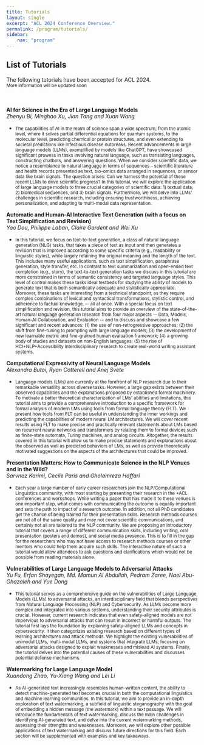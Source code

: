 ```yaml
---
title: Tutorials
layout: single
excerpt: "ACL 2024 Conference Overview."
permalink: /program/tutorials/
sidebar: 
    nav: "program"
---
```


<h2>List of Tutorials</h2>
The following tutorials have been accepted for ACL 2024. <br>
<small>More information will be updated soon</small>
<br><br><br>

**AI for Science in the Era of Large Language Models**<br>
  <i>Zhenyu Bi, Minghao Xu, Jian Tang and Xuan Wang </i>
* <small>The capabilities of AI in the realm of science span a wide spectrum, from the atomic level, where it solves partial differential equations for quantum systems, to the molecular level, predicting chemical or protein structures, and even extending to societal predictions like infectious disease outbreaks. Recent advancements in large language models (LLMs), exemplified by models like ChatGPT, have showcased significant prowess in tasks involving natural language, such as translating languages, constructing chatbots, and answering questions. When we consider scientific data, we notice a resemblance to natural language in terms of sequences – scientific literature and health records presented as text, bio-omics data arranged in sequences, or sensor data like brain signals. The question arises: Can we harness the potential of these recent LLMs to drive scientific progress? In this tutorial, we will explore the application of large language models to three crucial categories of scientific data: 1) textual data, 2) biomedical sequences, and 3) brain signals. Furthermore, we will delve into LLMs' challenges in scientific research, including ensuring trustworthiness, achieving personalization, and adapting to multi-modal data representation. </small>

**Automatic and Human-AI Interactive Text Generation (with a focus on Text Simplification and Revision)** <br>
  <i>Yao Dou, Philippe Laban, Claire Gardent and Wei Xu</i>
* <small>In this tutorial, we focus on text-to-text generation, a class of natural language generation (NLG) tasks, that takes a piece of text as input and then generates a revision that is improved according to some specific criteria (e.g., readability or linguistic styles), while largely retaining the original meaning and the length of the text. This includes many useful applications, such as text simplification, paraphrase generation, style transfer, etc. In contrast to text summarization and open-ended text completion (e.g., story), the text-to-text generation tasks we discuss in this tutorial are more constrained in terms of semantic consistency and targeted language styles. This level of control makes these tasks ideal testbeds for studying the ability of models to generate text that is both semantically adequate and stylistically appropriate. Moreover, these tasks are interesting from a technical standpoint, as they require complex combinations of lexical and syntactical transformations, stylistic control, and adherence to factual knowledge, -- all at once. With a special focus on text simplification and revision, this tutorial aims to provide an overview of the state-of-the-art natural language generation research from four major aspects -- Data, Models, Human-AI Collaboration, and Evaluation -- and to discuss and showcase a few significant and recent advances: (1) the use of non-retrogressive approaches; (2) the shift from fine-tuning to prompting with large language models; (3) the development of new learnable metric and fine-grained human evaluation framework; (4) a growing body of studies and datasets on non-English languages; (5) the rise of HCI+NLP+Accessibility interdisciplinary research to create real-world writing assistant systems.</small>

**Computational Expressivity of Neural Language Models**<br>
  <i>Alexandra Butoi, Ryan Cotterell and Anej Svete</i>
* <small>Language models (LMs) are currently at the forefront of NLP research due to their remarkable versatility across diverse tasks. However, a large gap exists between their observed capabilities and the explanations proposed by established formal machinery. To motivate a better theoretical characterization of LMs' abilities and limitations, this tutorial aims to provide a comprehensive introduction to a specific framework for formal analysis of modern LMs using tools from formal language theory (FLT). We present how tools from FLT can be useful in understanding the inner workings and predicting the capabilities of modern neural LM architectures. We will cover recent results using FLT to make precise and practically relevant statements about LMs based on recurrent neural networks and transformers by relating them to formal devices such as finite-state automata, Turing machines, and analog circuits. Altogether, the results covered in this tutorial will allow us to make precise statements and explanations about the observed as well as predicted behaviors of LMs, as well as provide theoretically motivated suggestions on the aspects of the architectures that could be improved.</small>

**Presentation Matters: How to Communicate Science in the NLP Venues and in the Wild?**<br>
  <i>Sarvnaz Karimi, Cecile Paris and Gholamreza Haffari</i>
* <small>Each year a large number of early career researchers join the NLP/Computational Linguistics community, with most starting by presenting their research in the *ACL conferences and workshops. While writing a paper that has made it to these venues is one important step, what comes with communicating the outcome is equally important and sets the path to impact of a research outcome. In addition, not all PhD candidates get the chance of being trained for their presentation skills. Research methods courses are not all of the same quality and may not cover scientific communications, and certainly not all are tailored to the NLP community. We are proposing an introductory tutorial that covers a range of different communication skills, including writing, oral presentation (posters and demos), and social media presence. This is to fill in the gap for the researchers who may not have access to research methods courses or other mentors who could help them acquire such skills. The interactive nature of such a tutorial would allow attendees to ask questions and clarifications which would not be possible from reading materials alone.</small>

**Vulnerabilities of Large Language Models to Adversarial Attacks**<br>
  <i>Yu Fu, Erfan Shayegan, Md. Mamun Al Abdullah, Pedram Zaree, Nael Abu-Ghazaleh and Yue Dong</i>
* <small>This tutorial serves as a comprehensive guide on the vulnerabilities of Large Language Models (LLMs) to adversarial attacks, an interdisciplinary field that blends perspectives from Natural Language Processing (NLP) and Cybersecurity. As LLMs become more complex and integrated into various systems, understanding their security attributes is crucial. However, current research indicates that even safety-aligned models are not impervious to adversarial attacks that can result in incorrect or harmful outputs. The tutorial first lays the foundation by explaining safety-aligned LLMs and concepts in cybersecurity. It then categorizes existing research based on different types of learning architectures and attack methods. We highlight the existing vulnerabilities of unimodal LLMs, multi-modal LLMs, and systems that integrate LLMs, focusing on adversarial attacks designed to exploit weaknesses and mislead AI systems. Finally, the tutorial delves into the potential causes of these vulnerabilities and discusses potential defense mechanisms.</small>

**Watermarking for Large Language Model**<br>
  <i>Xuandong Zhao, Yu-Xiang Wang and Lei Li</i>
* <small>As AI-generated text increasingly resembles human-written content, the ability to detect machine-generated text becomes crucial in both the computational linguistics and machine learning communities. In this tutorial, we aim to provide an in-depth exploration of text watermarking, a subfield of linguistic steganography with the goal of embedding a hidden message (the watermark) within a text passage. We will introduce the fundamentals of text watermarking, discuss the main challenges in identifying AI-generated text, and delve into the current watermarking methods, assessing their strengths and weaknesses. Moreover, we will explore other possible applications of text watermarking and discuss future directions for this field. Each section will be supplemented with examples and key takeaways.</small>






